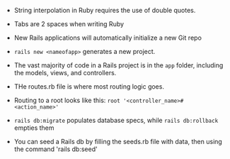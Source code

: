 + String interpolation in Ruby requires the use of double quotes.

+ Tabs are 2 spaces when writing Ruby

+ New Rails applications will automatically initialize a new Git repo

+ `rails new <nameofapp>` generates a new project.

+ The vast majority of code in a Rails project is in the `app` folder, including the models, views, and controllers.

+ THe routes.rb file is where most routing logic goes.

+ Routing to a root looks like this: `root '<controller_name>#<action_name>'`

+ `rails db:migrate` populates database specs, while `rails db:rollback` empties them


+ You can seed a Rails db by filling the seeds.rb file with data, then using the command 'rails db:seed'

